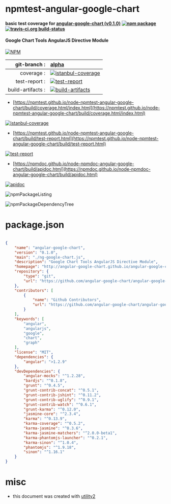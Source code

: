 # npmtest-angular-google-chart

#### basic test coverage for  [angular-google-chart (v0.1.0)](http://angular-google-chart.github.io/angular-google-chart/)  [![npm package](https://img.shields.io/npm/v/npmtest-angular-google-chart.svg?style=flat-square)](https://www.npmjs.org/package/npmtest-angular-google-chart) [![travis-ci.org build-status](https://api.travis-ci.org/npmtest/node-npmtest-angular-google-chart.svg)](https://travis-ci.org/npmtest/node-npmtest-angular-google-chart)

#### Google Chart Tools AngularJS Directive Module

[![NPM](https://nodei.co/npm/angular-google-chart.png?downloads=true&downloadRank=true&stars=true)](https://www.npmjs.com/package/angular-google-chart)

| git-branch : | [alpha](https://github.com/npmtest/node-npmtest-angular-google-chart/tree/alpha)|
|--:|:--|
| coverage : | [![istanbul-coverage](https://npmtest.github.io/node-npmtest-angular-google-chart/build/coverage.badge.svg)](https://npmtest.github.io/node-npmtest-angular-google-chart/build/coverage.html/index.html)|
| test-report : | [![test-report](https://npmtest.github.io/node-npmtest-angular-google-chart/build/test-report.badge.svg)](https://npmtest.github.io/node-npmtest-angular-google-chart/build/test-report.html)|
| build-artifacts : | [![build-artifacts](https://npmtest.github.io/node-npmtest-angular-google-chart/glyphicons_144_folder_open.png)](https://github.com/npmtest/node-npmtest-angular-google-chart/tree/gh-pages/build)|

- [https://npmtest.github.io/node-npmtest-angular-google-chart/build/coverage.html/index.html](https://npmtest.github.io/node-npmtest-angular-google-chart/build/coverage.html/index.html)

[![istanbul-coverage](https://npmtest.github.io/node-npmtest-angular-google-chart/build/screenCapture.buildCi.browser.%252Ftmp%252Fbuild%252Fcoverage.lib.html.png)](https://npmtest.github.io/node-npmtest-angular-google-chart/build/coverage.html/index.html)

- [https://npmtest.github.io/node-npmtest-angular-google-chart/build/test-report.html](https://npmtest.github.io/node-npmtest-angular-google-chart/build/test-report.html)

[![test-report](https://npmtest.github.io/node-npmtest-angular-google-chart/build/screenCapture.buildCi.browser.%252Ftmp%252Fbuild%252Ftest-report.html.png)](https://npmtest.github.io/node-npmtest-angular-google-chart/build/test-report.html)

- [https://npmdoc.github.io/node-npmdoc-angular-google-chart/build/apidoc.html](https://npmdoc.github.io/node-npmdoc-angular-google-chart/build/apidoc.html)

[![apidoc](https://npmdoc.github.io/node-npmdoc-angular-google-chart/build/screenCapture.buildCi.browser.%252Ftmp%252Fbuild%252Fapidoc.html.png)](https://npmdoc.github.io/node-npmdoc-angular-google-chart/build/apidoc.html)

![npmPackageListing](https://npmtest.github.io/node-npmtest-angular-google-chart/build/screenCapture.npmPackageListing.svg)

![npmPackageDependencyTree](https://npmtest.github.io/node-npmtest-angular-google-chart/build/screenCapture.npmPackageDependencyTree.svg)



# package.json

```json

{
    "name": "angular-google-chart",
    "version": "0.1.0",
    "main": "./ng-google-chart.js",
    "description": "Google Chart Tools AngularJS Directive Module",
    "homepage": "http://angular-google-chart.github.io/angular-google-chart/",
    "repository": {
        "type": "git",
        "url": "https://github.com/angular-google-chart/angular-google-chart.git"
    },
    "contributors": [
        {
            "name": "Github Contributors",
            "url": "https://github.com/angular-google-chart/angular-google-chart/graphs/contributors"
        }
    ],
    "keywords": [
        "angular",
        "angularjs",
        "google",
        "chart",
        "graph"
    ],
    "license": "MIT",
    "dependencies": {
        "angular": ">1.2.9"
    },
    "devDependencies": {
        "angular-mocks": "^1.2.28",
        "bardjs": "^0.1.8",
        "grunt": "^0.4.5",
        "grunt-contrib-concat": "^0.5.1",
        "grunt-contrib-jshint": "^0.11.2",
        "grunt-contrib-uglify": "^0.9.1",
        "grunt-contrib-watch": "^0.6.1",
        "grunt-karma": "^0.12.0",
        "jasmine-core": "^2.3.4",
        "karma": "^0.13.9",
        "karma-coverage": "^0.5.2",
        "karma-jasmine": "^0.3.6",
        "karma-jasmine-matchers": "^2.0.0-beta1",
        "karma-phantomjs-launcher": "^0.2.1",
        "karma-sinon": "^1.0.4",
        "phantomjs": "^1.9.18",
        "sinon": "^1.16.1"
    }
}
```



# misc
- this document was created with [utility2](https://github.com/kaizhu256/node-utility2)

